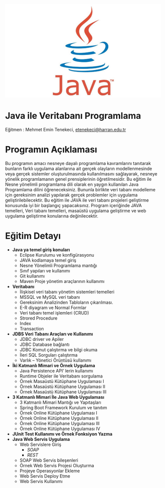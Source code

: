 ![logo](java1.jpg)
# Java ile Veritabanı Programlama
Eğitmen : Mehmet Emin Tenekeci, etenekeci@harran.edu.tr

# Programın Açıklaması
Bu programın amacı nesneye dayalı programlama kavramlarını tanıtarak bunların farklı uygulama alanlarına ait gerçek olayların modellenmesinde veya gerçek sistemler oluşturulmasında kullanılmasını sağlayarak, nesneye yönelik programlamanın genel prensiplerinin öğretilmesidir. Bu eğitim ile Nesne yönelimli programlama dili olarak en yaygın kullanılan Java Programlama dilini öğreneceksiniz. Bununla birlikte veri tabanı modelleme için gereksinim analizi yapılarak gerçek problemler için uygulama geliştirilebilecektir. Bu eğitim ile JAVA ile veri tabanı projeleri geliştirme konusunda iyi bir başlangıç yapacaksınız. Program içeriğinde JAVA temelleri, Veri tabanı temelleri, masaüstü  uygulama geliştirme ve web uygulama geliştirme konularına değinilecektir.

# Eğitim Detayı
- **Java ya temel giriş konuları**
  - Eclipse Kurulumu ve konfigürasyonu
  - JAVA kodlamaya temel giriş
  - Nesne Yönelimli Programlama mantığı
  - Sınıf yapıları ve kullanımı 
  - Git kullanımı
  - Maven Proje yönetim araçlarının kullanımı
- **Veritabanı** 
  - İlişkisel veri tabanı yönetim sistemleri temelleri
  - MSSQL ve MySQL veri tabanı 
  - Gereksinim Analizinden Tabloların çıkarılması.
  - E-R diyagram ve Normal Formlar
  - Veri tabanı temel işlemleri (CRUD)
  - Strored Procedure
  - Index
  - Transaction
- **JDBS Veri Tabanı Araçları ve Kullanımı**
  - JDBC driver ve Apiler
  - JDBC Database bağlantı 
  - JDBC Komut çalıştırma ve bilgi okuma
  - İleri SQL Sorguları çalıştırma
  - Varlık – Yönetici Örüntüsü kullanımı 
- **İki Katmanlı Mimari ve Örnek Uygulama**
  - Java Persistence API’ lerin kullanımı
  - Runtime Objeler ile Veritabanı sorgulama
  - Örnek Masaüstü Kütüphane Uygulaması I
  - Örnek Masaüstü Kütüphane Uygulaması II
  - Örnek Masaüstü Kütüphane Uygulaması III
- **3 Katmanlı Mimari İle Java Web Uygulaması**
  - 3 Katmanlı Mimari Mantığı ve Yapıtaşları
  - Spring Boot Framework Kurulum ve tanıtım
  - Örnek Online Kütüphane Uygulaması I
  - Örnek Online Kütüphane Uygulaması II
  - Örnek Online Kütüphane Uygulaması III
  - Örnek Online Kütüphane Uygulaması IV
- **JUnit Test Kullanımı ve Örnek Fonksiyon Yazma**
- **Java Web Servis Uygulama**
  - Web Servislere Giriş
    - *SOAP*
    - *REST*
  - SOAP Web Servis bileşenleri
  - Örnek Web Servis Projesi Oluşturma
  - Projeye Operasyonlar Ekleme
  - Web Servis Deploy Etme
  - Web Servis Kullanımı
